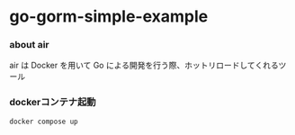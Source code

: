 # go-gorm-simple-example

### about air
air は Docker を用いて Go による開発を行う際、ホットリロードしてくれるツール

### dockerコンテナ起動
```
docker compose up
```
